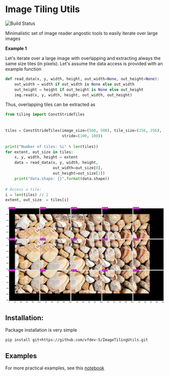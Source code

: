 # Image Tiling Utils

![Build Status](https://travis-ci.org/vfdev-5/ImageTilingUtils.svg?branch=master)

Minimalistic set of image reader angostic tools to easily iterate over large images

**Example 1**

Let's iterate over a large image with overlapping and extracting always the 
same size tiles (in pixels).  Let's assume the data access is provided with an example function
```python
def read_data(x, y, width, height, out_width=None, out_height=None):
    out_width = width if out_width is None else out_width
    out_height = height if out_height is None else out_height    
    img.read(x, y, width, height, out_width, out_height)
``` 
Thus, overlapping tiles can be extracted as  
```python
from tiling import ConstStrideTiles


tiles = ConstStrideTiles(image_size=(500, 500), tile_size=(256, 256), 
                         stride=(100, 100))
                       
print("Number of tiles: %i" % len(tiles))
for extent, out_size in tiles:
    x, y, width, height = extent
    data = read_data(x, y, width, height, 
                     out_width=out_size[0], 
                     out_height=out_size[1])
    print("data.shape: {}".format(data.shape))
    
# Access a tile:
i = len(tiles) // 2 
extent, out_size  = tiles[i]
```

![example_tiles](examples/example_tiles.png)


## Installation:

Package installation is very simple
```bash
pip install git+https://github.com/vfdev-5/ImageTilingUtils.git
```

## Examples 

For more practical examples, see this [notebook](examples/example_const_stride_tiling.ipynb)
